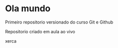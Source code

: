 # Ola mundo
 Primeiro repositorio versionado do curso Git e Github

Repositorio criado em aula ao vivo

xerca

